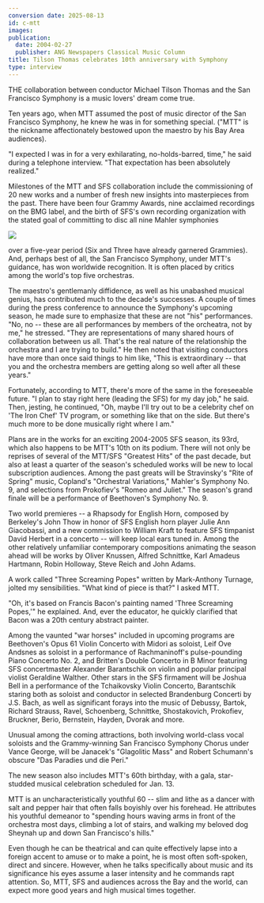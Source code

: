 ```yaml
---
conversion date: 2025-08-13
id: c-mtt
images:
publication:
  date: 2004-02-27
  publisher: ANG Newspapers Classical Music Column
title: Tilson Thomas celebrates 10th anniversary with Symphony
type: interview
---
```



THE collaboration between conductor Michael Tilson Thomas and the San Francisco Symphony
is a music lovers' dream come true.

Ten years ago, when MTT assumed the post of music director
of the San Francisco Symphony, he knew he was in for something special. ("MTT" is the nickname
affectionately bestowed upon the maestro by his Bay Area audiences).

"I expected I was in for a very exhilarating, no-holds-barred, time," he said during a
telephone interview. "That expectation has been absolutely realized."

Milestones of the MTT and SFS collaboration include the commissioning of 20 new works
and a number of fresh new insights into masterpieces from the past. There have been four
Grammy Awards, nine acclaimed recordings on the BMG label, and the birth of SFS's own
recording organization with the stated goal of committing to disc all nine Mahler symphonies

![](/images/mtt.jpg)

over a five-year period (Six and Three have already garnered Grammies).
And, perhaps best of all, the San Francisco Symphony, under MTT's guidance, has won worldwide
recognition. It is often placed by critics among the world's top five orchestras.

The maestro's gentlemanly diffidence, as well as his unabashed musical genius, has
contributed much to the decade's successes. A couple of times during the press conference
to announce the Symphony's upcoming season, he made sure to emphasize that these are not "his"
performances. "No, no -- these are all performances by members of the orcheatra, not by me,"
he stressed. "They are representations of many shared hours of collaboration between us all.
That's the real nature of the relationship the orchestra and I are trying to build."
He then noted that visiting conductors have more than once said things to him like,
"This is extraordinary -- that you and the orchestra members are getting along so well after
all these years."

Fortunately, according to MTT, there's more of the same in the foreseeable future. "I plan
to stay right here (leading the SFS) for my day job," he said. Then, jesting, he continued,
"Oh, maybe I'll try out to be a celebrity chef on 'The Iron Chef' TV program, or something
like that on the side. But there's much more to be done musically right where I am."

Plans are in the works for an exciting 2004-2005 SFS season, its 93rd, which also happens
to be MTT's 10th on its podium. There will not only be reprises of several of the MTT/SFS
"Greatest Hits" of the past decade, but also at least a quarter of the season's scheduled works
will be new to local subscription audiences. Among the past greats will be Stravinsky's
"Rite of Spring" music, Copland's "Orchestral Variations," Mahler's Symphony No. 9, and
selections from Prokofiev's "Romeo and Juliet." The season's grand finale will be a performance
of Beethoven's Symphony No. 9.

Two world premieres -- a Rhapsody for English Horn, composed by Berkeley's John Thow in
honor of SFS English horn player Julie Ann Giacobassi, and a new commission to William Kraft
to feature SFS timpanist David Herbert in a concerto -- will keep local ears tuned in. Among
the other relatively unfamiliar contemporary compositions animating the season ahead will be
works by Oliver Knussen, Alfred Schnittke, Karl Amadeus Hartmann, Robin Holloway, Steve Reich
and John Adams.

A work called "Three Screaming Popes" written by Mark-Anthony Turnage, jolted my sensibilities.
"What kind of piece is that?" I asked MTT.

"Oh, it's based on Francis Bacon's painting named 'Three Screaming Popes,'" he explained.
And, ever the educator, he quickly clarified that Bacon was a 20th century abstract painter.

Among the vaunted "war horses" included in upcoming programs are Beethoven's Opus 61 Violin
Concerto with Midori as soloist, Leif Ove Andsnes as soloist in a performance of Rachmaninoff's
pulse-pounding Piano Concerto No. 2, and Britten's Double Concerto in B Minor featuring SFS
concertmaster Alexander Barantschik on violin and popular principal violist Geraldine Walther.
Other stars in the SFS firmament will be Joshua Bell in a performance of the Tchaikovsky Violin
Concerto, Barantschik staring both as soloist and conductor in selected Brandenburg Concerti by
J.S. Bach, as well as significant forays into the music of Debussy, Bartok, Richard Strauss,
Ravel, Schoenberg, Schnittke, Shostakovich, Prokofiev, Bruckner, Berio, Bernstein, Hayden,
Dvorak and more.

Unusual among the coming attractions, both involving world-class vocal soloists and the
Grammy-winning San Francisco Symphony Chorus under Vance George, will be Janacek's "Glagolitic Mass"
and Robert Schumann's obscure "Das Paradies und die Peri."

The new season also includes MTT's 60th birthday, with a gala, star-studded musical celebration
scheduled for Jan. 13.

MTT is an uncharacteristically youthful 60 -- slim and lithe as a dancer with salt and pepper
hair that often falls boyishly over his forehead. He attributes his youthful demeanor to "spending
hours waving arms in front of the orchestra most days, climbing a lot of stairs, and walking my
beloved dog Sheynah up and down San Francisco's hills."

Even though he can be theatrical and can quite effectively lapse into a foreign accent to amuse
or to make a point, he is most often soft-spoken, direct and sincere. However, when he talks
specifically about music and its significance his eyes assume a laser intensity and he commands
rapt attention. So, MTT, SFS and audiences across the Bay and the world, can expect more good years
and high musical times together.
